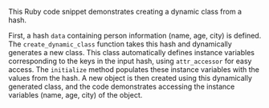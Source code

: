 This Ruby code snippet demonstrates creating a dynamic class from a hash. 

First, a hash `data` containing person information (name, age, city) is defined. The `create_dynamic_class` function takes this hash and dynamically generates a new class. This class automatically defines instance variables corresponding to the keys in the input hash, using `attr_accessor` for easy access.  The `initialize` method populates these instance variables with the values from the hash.  A new object is then created using this dynamically generated class, and the code demonstrates accessing the instance variables (name, age, city) of the object.
